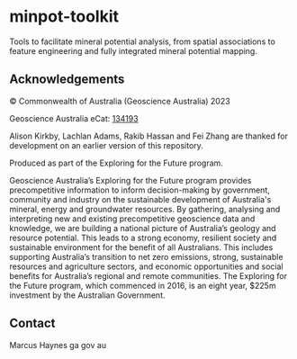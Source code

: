 # minpot-toolkit
Tools to facilitate mineral potential analysis, from spatial associations to feature engineering and fully integrated mineral potential mapping.

## Acknowledgements

©  Commonwealth  of  Australia  (Geoscience  Australia)  2023

Geoscience Australia eCat:  [134193](https://pid.geoscience.gov.au/dataset/ga/XXXX)

Alison Kirkby, Lachlan Adams, Rakib Hassan and Fei Zhang are thanked for development on an earlier version of this repository.

Produced as part of the Exploring for the Future program.

Geoscience Australia’s Exploring for the Future program provides precompetitive information to inform decision-making by government, community and industry on the sustainable development of Australia's mineral, energy and groundwater resources. By gathering, analysing and interpreting new and existing precompetitive geoscience data and knowledge, we are building a national picture of Australia’s geology and resource potential. This leads to a strong economy, resilient society and sustainable environment for the benefit of all Australians. This includes supporting Australia’s transition to net zero emissions, strong, sustainable resources and agriculture sectors, and economic opportunities and social benefits for Australia’s regional and remote communities. The Exploring for the Future program, which commenced in 2016, is an eight year, $225m investment by the Australian Government.

## Contact
Marcus <dot> Haynes <at> ga <dot> gov <dot> au
